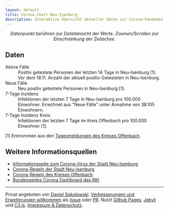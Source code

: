 ```yaml
---
layout: default
title: Corona Chart Neu-Isenburg
description: Interaktive Übersicht aktueller Daten zur Corona-Pandemie in Neu-Isenburg.
---
```


<div id="chart"></div>

<i style="display: block; text-align: center;" aria-hidden="true">Datenpunkt berühren zur Detailansicht der Werte. Zoomen/Scrollen zur Einschränkung der Zeitachse.</i>

## Daten

<dl>
	<dt>Aktive Fälle</dt>
	<dd>Positiv getestete Personen der letzten 14 Tage in Neu-Isenburg [1]. Vor dem 18.11. Anzahl der aktuell positiv Getesteten in Neu-Isenburg.</dd>
	<dt>Neue Fälle</dt>
	<dd>Neu positiv getestete Personen in Neu-Isenburg [1].</dd>
	<dt>7-Tage Inzidenz</dt>
	<dd>Infektionen der letzten 7 Tage in Neu-Isenburg pro 100.000 Einwohner. Errechnet aus "Neue Fälle" unter Annahme von 38.105 Einwohnern.</dd>
	<dt>7-Tage Inzidenz Kreis</dt>
	<dd>Infektionen der letzten 7 Tage im Kreis Offenbach pro 100.000 Einwohner [1].</dd>
</dl>

[1] Entnommen aus den [Tagesmeldungen des Kreises Offenbach](https://www.kreis-offenbach.de/Themen/Gesundheit-Verbraucher-schutz/akut/Corona/Corona-Entwicklung/).

## Weitere Informationsquellen

* [Informationsseite zum Corona-Virus der Stadt Neu-Isenburg](https://neu-isenburg.de/buergerservice/rathauspresse/news-zum-corona-virus/)
* [Corona-Regeln der Stadt Neu-Isenburg](https://neu-isenburg.de/fileadmin/user_upload/Buergerservice/Rathauspresse/covid/201207_corona-regeln-N-I.pdf)
* [Corona-Regeln des Kreises Offenbach](https://neu-isenburg.de/fileadmin/user_upload/Buergerservice/Rathauspresse/covid/201214_corona-regeln_KrOf.pdf)
* [Bundesweites Corona Dashboard des RKI](https://experience.arcgis.com/experience/478220a4c454480e823b17327b2bf1d4)

<hr />

Privat angeboten von [Daniel Sokolowski](https://dsoko.de). [Verbesserungen und Erweiterungen willkommen](https://github.com/DSoko2/Corona-NI#Contributing) als [Issue](https://github.com/DSoko2/Corona-NI/issues) oder [PR](https://github.com/DSoko2/Corona-NI/pulls). Nutzt [Github Pages](https://pages.github.com/), [Jekyll](https://jekyllrb.com/) und [C3.js](https://c3js.org). [Impressum & Datenschutz](impressum-datenschutz.html).

<!-- Load c3.css -->
<link href="assets/c3.min.css" rel="stylesheet">

<!-- Load d3.js and c3.js -->
<script src="assets/d3.min.js" charset="utf-8"></script>
<script src="assets/c3.min.js"></script>
<script type="text/javascript">
	const chart = c3.generate({
	    bindto: '#chart',
	    size: {
			height: 580,
	    },
	    data: {
	    	x: 'date',
	    	xFormat: '%d\.%m\.%Y',
	    	columns: [],
	    	axes: {
	    		'Neue Fälle': 'y2'
	    	},
		    types: {
		    	'Neue Fälle': 'bar'
		    },
		    colors: {
		    	// https://learnui.design/tools/data-color-picker.html#palette
		    	'Neue Fälle': '#FDA',
		    	'Aktive Fälle': '#ffa600',
		    	'7-Tage Inzidenz': '#bc5090',
		    	'7-Tage Inzidenz Kreis': '#003f5c',
			},
	    },
	    axis: {
	        x: {
	            type: 'timeseries',
	            tick: {
	                format: '%d.%m.%y',
                    fit:true,
                    culling: {
                        max: window.innerWidth > 500 ? 8 : 5
                    }
	            }
		    },
	        y2: {
	            show: true
	        }
   		},
	    subchart: {
	        show: true
	    },
	    zoom: {
	        enabled: true
	    }
	});

	const population = 38105; // Wikipedia as of 31.12.2019

	const request = new XMLHttpRequest();
	request.open('GET', 'data-kreis-offenbach.json');
	request.responseType = 'json';
	request.send();
	request.onload = function() {
		const data = request.response;
		const date = ['date'].concat(data.map(v => v['date']));
		const activeCases = ['Aktive Fälle'].concat(data.map(v => v['activeCasesNI']));
		const newCasesNI = ['Neue Fälle'].concat(data.map(v => v['newCasesNI']));
		const sevenDaysIncidenceKO = ['7-Tage Inzidenz Kreis'].concat(data.map(v => v['sevenDaysIncidenceKO']));
		const activeCasesKO = ['Aktive Fälle Kreis'].concat(data.map(v => v['activeCasesKO']));

		const sevenDaysInfectionsNI = ['7-Tage Infektionen', null, null, null, null, null, null].concat(
			[...Array(Math.max(0, newCasesNI.length - 6)).keys()]
				.map(firstDay => newCasesNI.slice(firstDay+1,firstDay+8)
				.reduce((sum, summand) => sum + summand, 0)));
		const sevenDaysIncidenceNI = ['7-Tage Inzidenz'].concat(sevenDaysInfectionsNI.slice(1)
			.map(v => v === null ? null : Number(100000.0 * v / population).toFixed(1)));

		chart.load({
			columns: [date, activeCases, newCasesNI, sevenDaysIncidenceNI, sevenDaysIncidenceKO]
		});

		// Screen reader accessibility
		const dataPointEventTarget = document.querySelector('.c3-event-rect');
		const chartSvg = document.querySelector('#chart > svg');
		const chartDataPoints = Array.from(document.querySelectorAll('#chart .c3-axis.c3-axis-x .tick'));
		const chartIrrelevantAccessibilityTreeNodes = Array.from(document.querySelectorAll('#chart > svg > * > :not(.c3-axis-x), #chart > svg > * > :not(.c3-axis), #chart > svg > * > .c3-axis-x.c3-axis > :not(.tick)'));
		const chartTooltip = document.querySelector('#chart .c3-tooltip-container');

		chartSvg.setAttribute('role', 'graphics-document document');
		chartSvg.setAttribute('aria-label', 'Diagramm täglicher Daten zu Corona in Neu-Isenburg');
		chartIrrelevantAccessibilityTreeNodes.forEach(node => node.setAttribute('aria-hidden', 'true'));
		chartTooltip.setAttribute('id', 'chart-tooltip');
		chartTooltip.setAttribute('aria-hidden', 'true');

		chartDataPoints.forEach((node, index) => {
				node.setAttribute('tabindex', 0);
				node.setAttribute('role', 'graphics-symbol img');
				node.setAttribute('aria-describedby', 'chart-tooltip');
				node.addEventListener('focus', d => {
					const tickClientRect = d.target.getBoundingClientRect();
					const mouseMoveEvent = document.createEvent("MouseEvents");
					mouseMoveEvent.initMouseEvent(
						"mousemove", //event type : click, mousedown, mouseup, mouseover, mousemove, mouseout.  
						true, //canBubble
						false, //cancelable
						window, //event's AbstractView : should be window 
						1, // detail : Event's mouse click count 
						window.screenX + tickClientRect.left + tickClientRect.width / 2, // screenX
						window.screenY + tickClientRect.top - 20, // screenY
						tickClientRect.left + tickClientRect.width / 2, // clientX
						tickClientRect.top - 20, // clientY
						false, // ctrlKey
						false, // altKey
						false, // shiftKey
						false, // metaKey 
						0, // button : 0 = click, 1 = middle button, 2 = right button  
						null // relatedTarget : Only used with some event types (e.g. mouseover and mouseout). In other cases, pass null.
					);
					dataPointEventTarget.dispatchEvent(mouseMoveEvent);
				});
			});
	}
</script>
